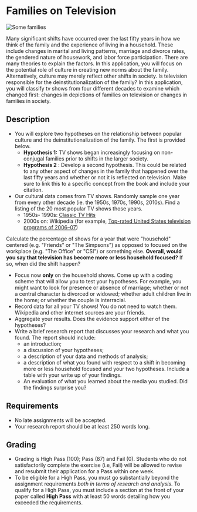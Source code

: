 # Families on Television
![Some families](../images/REALWORLD7_FIG08_CO.jpg)

Many significant shifts have occurred over the last fifty years in how we think of the family and the experience of living in a household. These include changes in marital and living patterns, marriage and divorce rates, the gendered nature of housework, and labor force participation. There are many theories to explain the factors. In this application, you will focus on the potential role of culture in creating new norms about the family. Alternatively, culture may merely reflect other shifts in society. Is television responsible for the deinstitutionalization of the family? In this application, you will classify tv shows from four different decades to examine which changed first: changes in depictions of families on television or changes in families in society.

## Description

- You will explore two hypotheses on the relationship between popular culture and the deinstitutionalization of the family. The first is provided below.
  - **Hypothesis 1:** TV shows began increasingly focusing on non-conjugal families prior to shifts in the larger society.
  - **Hypothesis 2** : Develop a second hypothesis. This could be related to any other aspect of changes in the family that happened over the last fifty years and whether or not it is reflected on television. Make sure to link this to a specific concept from the book and include your citation.
- Our cultural data comes from TV shows. Randomly sample one year from every other decade (ie. the 1950s, 1970s, 1990s, 2010s). Find a listing of the 20 most popular TV shows those years.
  - 1950s- 1990s: [Classic TV Hits](http://www.classictvhits.com/tvratings/)
  - 2000s  on: Wikipedia (for example, [Top-rated United States television programs of 2006–07](https://en.wikipedia.org/wiki/Top-rated_United_States_television_programs_of_2006–07))

Calculate the percentage of shows for a year that were &quot;household&quot; centered (e.g. &quot;Friends&quot; or &quot;The Simpsons&quot;) as opposed to focused on the workplace (e.g. &quot;The Office&quot; or &quot;CSI&quot;) or something else. **Overall, would you say that television has become more or less household focused?** If so, when did the shift happen?

- Focus now  **only**  on the household shows. Come up with a coding scheme that will allow you to test your hypotheses. For example, you might want to look for presence or absence of marriage; whether or not a central character is divorced or widowed; whether adult children live in the home; or whether the couple is interracial.
- Record data for all your TV shows! You do not need to watch them. Wikipedia and other internet sources are your friends.
- Aggregate your results. Does the evidence support either of the hypotheses?
- Write a brief research report that discusses your research and what you found. The report should include:
  - an introduction;
  - a discussion of your hypotheses;
  - a description of your data and methods of analysis;
  - a description of what you found with respect to a shift in becoming more or less household focused and your two hypotheses. Include a table with your write up of your findings.
  - An evaluation of what you learned about the media you studied. Did the findings surprise you?

## Requirements

- No late assignments will be accepted.
- Your research report should be at least 250 words long.

## Grading

- Grading is High Pass (100); Pass (87) and Fail (0). Students who do not satisfactorily complete the exercise (i.e, Fail) will be allowed to revise and resubmit their application for a Pass within one week.
- To be eligible for a High Pass, you must go substantially beyond the assignment requirements _both in terms of research and analysis_. To qualify for a High Pass, you must include a section at the front of your paper called **High Pass** with at least 50 words detailing how you exceeded the requirements.
